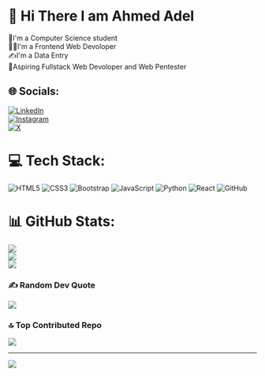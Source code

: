 # 💫 Hi There I am Ahmed Adel
📘I'm a Computer Science student<br>👨‍💻I'm a Frontend Web Devoloper<br>✍️I'm a Data Entry<br>💫Aspiring Fullstack Web Devoloper and Web Pentester


## 🌐 Socials:
[![LinkedIn](https://img.shields.io/badge/LinkedIn-%230077B5.svg?logo=linkedin&logoColor=white)](https://linkedin.com/in/ahmed-adel-1st)<br> 
[![Instagram](https://img.shields.io/badge/Instagram-%23E4405F.svg?logo=Instagram&logoColor=white)](https://instagram.com/ahmed_adel1st)<br> 
[![X](https://img.shields.io/badge/X-black.svg?logo=X&logoColor=white)](https://x.com/ahmedadel1st_) 

# 💻 Tech Stack:
![HTML5](https://img.shields.io/badge/html5-%23E34F26.svg?style=for-the-badge&logo=html5&logoColor=white) ![CSS3](https://img.shields.io/badge/css3-%231572B6.svg?style=for-the-badge&logo=css3&logoColor=white) ![Bootstrap](https://img.shields.io/badge/bootstrap-%238511FA.svg?style=for-the-badge&logo=bootstrap&logoColor=white) ![JavaScript](https://img.shields.io/badge/javascript-%23323330.svg?style=for-the-badge&logo=javascript&logoColor=%23F7DF1E) ![Python](https://img.shields.io/badge/python-3670A0?style=for-the-badge&logo=python&logoColor=ffdd54)  ![React](https://img.shields.io/badge/react-%2320232a.svg?style=for-the-badge&logo=react&logoColor=%2361DAFB) ![GitHub](https://img.shields.io/badge/github-%23121011.svg?style=for-the-badge&logo=github&logoColor=white)
# 📊 GitHub Stats:
![](https://github-readme-stats.vercel.app/api?username=ahmedadelsa&theme=gotham&hide_border=false&include_all_commits=false&count_private=false)<br/>
![](https://github-readme-streak-stats.herokuapp.com/?user=ahmedadelsa&theme=gotham&hide_border=false)<br/>
![](https://github-readme-stats.vercel.app/api/top-langs/?username=ahmedadelsa&theme=gotham&hide_border=false&include_all_commits=false&count_private=false&layout=compact)

### ✍️ Random Dev Quote
![](https://quotes-github-readme.vercel.app/api?type=horizontal&theme=tokyonight)

### 🔝 Top Contributed Repo
![](https://github-contributor-stats.vercel.app/api?username=ahmedadelsa&limit=5&theme=gotham&combine_all_yearly_contributions=true)

---
[![](https://visitcount.itsvg.in/api?id=ahmedadelsa&icon=5&color=0)](https://visitcount.itsvg.in)

<!-- Proudly created with GPRM ( https://gprm.itsvg.in ) -->
